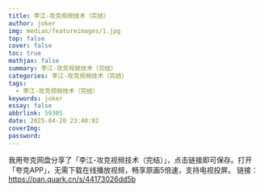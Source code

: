 ```yaml
---
title: 李江-攻克视频技术（完结）
author: joker
img: medias/featureimages/1.jpg
top: false
cover: false
toc: true
mathjax: false
summary: 李江-攻克视频技术（完结）
categories: 李江-攻克视频技术（完结）
tags:
  - 李江-攻克视频技术（完结）
keywords: joker
essay: false
abbrlink: 59305
date: 2025-04-20 23:40:02
coverImg:
password:
---
```


我用夸克网盘分享了「李江-攻克视频技术（完结）」，点击链接即可保存。打开「夸克APP」，无需下载在线播放视频，畅享原画5倍速，支持电视投屏。
链接：https://pan.quark.cn/s/44173026dd5b
